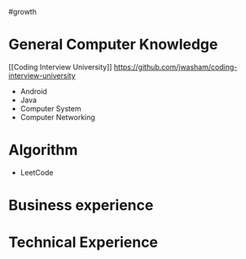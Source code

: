 #growth 
# General Computer Knowledge
[[Coding Interview University]]
https://github.com/jwasham/coding-interview-university
- Android
- Java
- Computer System
- Computer Networking
# Algorithm
- LeetCode
# Business experience

# Technical Experience